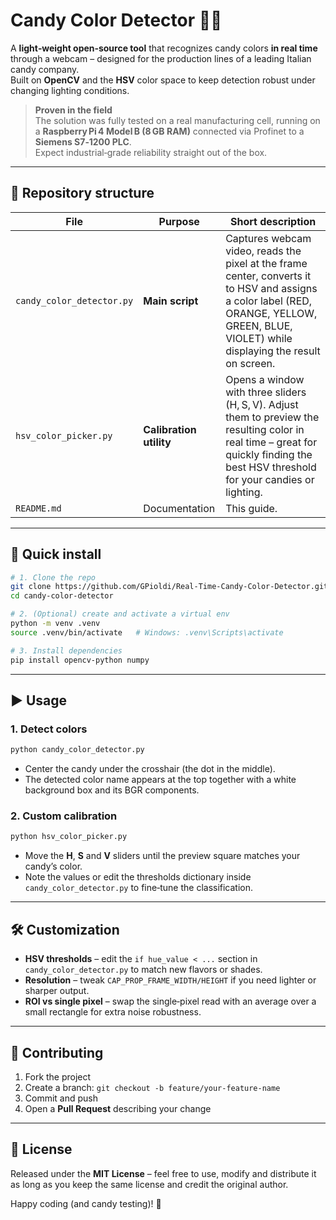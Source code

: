 # Candy Color Detector 🍬🎨

A **light‑weight open‑source tool** that recognizes candy colors **in real time** through a webcam – designed for the production lines of a leading Italian candy company.  
Built on **OpenCV** and the **HSV** color space to keep detection robust under changing lighting conditions.

> **Proven in the field**  
> The solution was fully tested on a real manufacturing cell, running on a **Raspberry Pi 4 Model B (8 GB RAM)** connected via Profinet to a **Siemens S7‑1200 PLC**.  
> Expect industrial‑grade reliability straight out of the box.

---

## 📂 Repository structure

| File | Purpose | Short description |
|------|---------|-------------------|
| `candy_color_detector.py` | **Main script** | Captures webcam video, reads the pixel at the frame center, converts it to HSV and assigns a color label (RED, ORANGE, YELLOW, GREEN, BLUE, VIOLET) while displaying the result on screen. |
| `hsv_color_picker.py` | **Calibration utility** | Opens a window with three sliders (H, S, V). Adjust them to preview the resulting color in real time – great for quickly finding the best HSV threshold for your candies or lighting. |
| `README.md` | Documentation | This guide. |

---

## 🚀 Quick install

```bash
# 1. Clone the repo
git clone https://github.com/GPioldi/Real-Time-Candy-Color-Detector.git
cd candy-color-detector

# 2. (Optional) create and activate a virtual env
python -m venv .venv
source .venv/bin/activate   # Windows: .venv\Scripts\activate

# 3. Install dependencies
pip install opencv-python numpy
```

---

## ▶️ Usage

### 1. Detect colors
```bash
python candy_color_detector.py
```
* Center the candy under the crosshair (the dot in the middle).  
* The detected color name appears at the top together with a white background box and its BGR components.

### 2. Custom calibration
```bash
python hsv_color_picker.py
```
* Move the **H**, **S** and **V** sliders until the preview square matches your candy’s color.  
* Note the values or edit the thresholds dictionary inside `candy_color_detector.py` to fine‑tune the classification.

---

## 🛠️ Customization

* **HSV thresholds** – edit the `if hue_value < ...` section in `candy_color_detector.py` to match new flavors or shades.  
* **Resolution** – tweak `CAP_PROP_FRAME_WIDTH/HEIGHT` if you need lighter or sharper output.  
* **ROI vs single pixel** – swap the single‑pixel read with an average over a small rectangle for extra noise robustness.

---

## 🤝 Contributing

1. Fork the project  
2. Create a branch: `git checkout -b feature/your-feature-name`  
3. Commit and push  
4. Open a **Pull Request** describing your change

---

## 📄 License

Released under the **MIT License** – feel free to use, modify and distribute it as long as you keep the same license and credit the original author.

Happy coding (and candy testing)! 🍭
